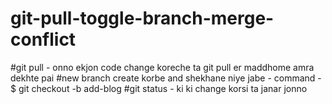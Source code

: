 # git-pull-toggle-branch-merge-conflict 
#git pull - onno ekjon code change koreche ta git pull er maddhome amra dekhte pai
#new branch create korbe and shekhane niye jabe - command - $ git checkout -b add-blog
#git status  -  ki ki change korsi ta janar jonno
